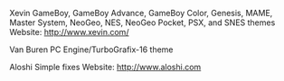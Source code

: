 Xevin
	GameBoy, GameBoy Advance, GameBoy Color, Genesis, MAME, Master System, NeoGeo, NES, NeoGeo Pocket, PSX, and SNES themes
	Website: http://www.xevin.com/
	
Van Buren
	PC Engine/TurboGrafix-16 theme

Aloshi
	Simple fixes
	Website: http://www.aloshi.com

